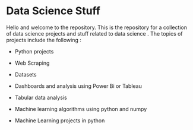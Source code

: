 # Data Science Stuff

Hello and welcome to the repository.  This is the repository for a collection of data science projects and stuff related to data science . The topics of projects include the following :

- Python projects

- Web Scraping

- Datasets

- Dashboards and analysis using Power Bi or Tableau

- Tabular data analysis

- Machine learning algorithms using python and numpy

- Machine Learning projects in python